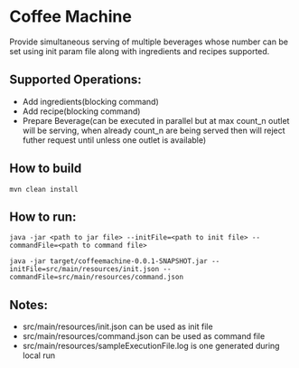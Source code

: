 # Coffee Machine
Provide simultaneous serving of multiple beverages whose number can be set using init param file along with ingredients and recipes supported.

## Supported Operations:
- Add ingredients(blocking command)
- Add recipe(blocking command)
- Prepare Beverage(can be executed in parallel but at max count_n outlet will be serving, when already count_n are being served then will reject futher request until unless one outlet is available)

## How to build
`mvn clean install`

## How to run:
`java -jar <path to jar file> --initFile=<path to init file> --commandFile=<path to command file>`

`java -jar target/coffeemachine-0.0.1-SNAPSHOT.jar --initFile=src/main/resources/init.json --commandFile=src/main/resources/command.json`

## Notes:
- src/main/resources/init.json can be used as init file
- src/main/resources/command.json can be used as command file
- src/main/resources/sampleExecutionFile.log is one generated during local run

